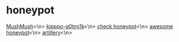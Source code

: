 # honeypot

<a href="https://github.com/mushorg">MushMush</a><\n>
<a href="https://github.com/g0tmi1k/kippo-g0tmi1k"> kipppo-g0tmi1k</a><\n>
<a href="https://honeyscore.shodan.io/">check honeypot</a><\n>
<a href="https://github.com/paralax/awesome-honeypots#honeypots">awesome honeypot</a><\n>
<a href="https://github.com/BinaryDefense/artillery">artillery</a><\n>
